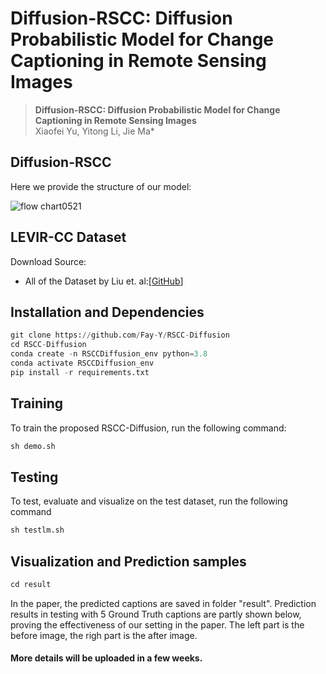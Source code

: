 # Diffusion-RSCC: Diffusion Probabilistic Model for Change Captioning in Remote Sensing Images
> __Diffusion-RSCC: Diffusion Probabilistic Model for Change Captioning in Remote Sensing Images__  
> Xiaofei Yu, Yitong Li, Jie Ma*  
## Diffusion-RSCC
Here we provide the structure of our model:

![flow chart0521](https://github.com/Fay-Y/Diffusion-RSCC/assets/145271140/a8b7e4a4-0317-46c1-8e04-8b3aadc569fc)

## LEVIR-CC Dataset 
Download Source:
- All of the Dataset by Liu et. al:[[GitHub](https://github.com/Chen-Yang-Liu/LEVIR-CC-Dataset)]

## Installation and Dependencies
```python
git clone https://github.com/Fay-Y/RSCC-Diffusion
cd RSCC-Diffusion
conda create -n RSCCDiffusion_env python=3.8
conda activate RSCCDiffusion_env
pip install -r requirements.txt
```
## Training
 To train the proposed RSCC-Diffusion, run the following command:
```python
sh demo.sh
```

## Testing
 To test, evaluate and visualize on the test dataset, run the following command
```python
sh testlm.sh
```

## Visualization and Prediction samples
```python
cd result
```
In the paper, the predicted captions are saved in folder "result". Prediction results in testing with 5 Ground Truth captions are partly shown below, proving the effectiveness of our setting in the paper. 
The left part is the before image, the righ part is the after image.



#### More details will be uploaded in a few weeks.


